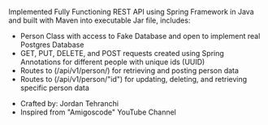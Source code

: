 Implemented Fully Functioning REST API using Spring Framework in Java and built with Maven into executable Jar file, includes:

- Person Class with access to Fake Database and open to implement real Postgres Database 
- GET, PUT, DELETE, and POST requests created using Spring Annotations for different people with unique ids (UUID)
- Routes to (/api/v1/person/) for retrieving and posting person data
- Routes to (/api/v1/person/"id") for updating, deleting, and retrieving specific person data

* Crafted by: Jordan Tehranchi
* Inspired from "Amigoscode" YouTube Channel
